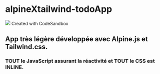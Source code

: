 # alpineXtailwind-todoApp
![](https://caffeinecreations.ca/imager/uploads/blog/20320/alpine-plus-tailwind_b4afd5938494bdf3fa5c0c6765d37025.jpg)
Created with CodeSandbox

## App très légère développée avec Alpine.js et Tailwind.css. 
### TOUT le JavaScript assurant la réactivité et TOUT le CSS est INLINE.
